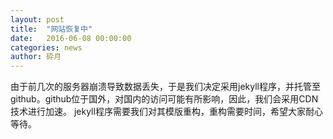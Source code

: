 ```yaml
---
layout: post
title:  "网站恢复中"
date:   2016-06-08 00:00:00
categories: news
author: 砕月
---
```

  由于前几次的服务器崩溃导致数据丢失，于是我们决定采用jekyll程序，并托管至github。github位于国外，对国内的访问可能有所影响，因此，我们会采用CDN技术进行加速。
  jekyll程序需要我们对其模版重构，重构需要时间，希望大家耐心等待。
